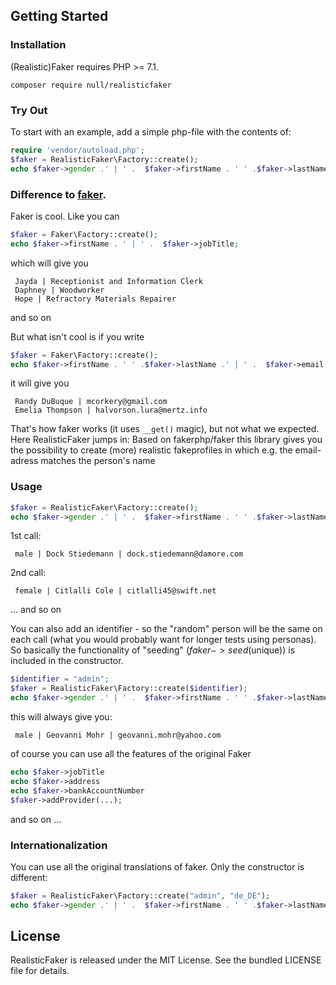 
## Getting Started

### Installation

(Realistic)Faker requires PHP >= 7.1.

```shell
composer require null/realisticfaker
```


### Try Out

To start with an example, add a simple php-file with the contents of:

```php
require 'vendor/autoload.php';
$faker = RealisticFaker\Factory::create();
echo $faker->gender .' | ' .  $faker->firstName . ' ' .$faker->lastName .' | ' .  $faker->email;
```

### Difference to [faker](https://fakerphp.github.io).

Faker is cool. Like you can
```php
$faker = Faker\Factory::create();
echo $faker->firstName . ' | ' .  $faker->jobTitle;
```

which will give you 
```
 Jayda | Receptionist and Information Clerk
 Daphney | Woodworker
 Hope | Refractory Materials Repairer
 ```
and so on

But what isn't cool is if you write
```php
$faker = Faker\Factory::create();
echo $faker->firstName . ' ' .$faker->lastName .' | ' .  $faker->email;
```

it will give you
```
 Randy DuBuque | mcorkery@gmail.com
 Emelia Thompson | halvorson.lura@mertz.info
```

That's how faker works (it uses `__get()` magic), but not what we expected. Here RealisticFaker jumps in: 
Based on fakerphp/faker this library gives you the possibility to create (more) realistic fakeprofiles in which e.g. the email-adress matches the person's name

### Usage

```php
$faker = RealisticFaker\Factory::create();
echo $faker->gender .' | ' .  $faker->firstName . ' ' .$faker->lastName .' | ' .  $faker->email;
```

1st call:
```
 male | Dock Stiedemann | dock.stiedemann@damore.com
```

2nd call: 
```
 female | Citlalli Cole | citlalli45@swift.net
```
... and so on


You can also add an identifier - so the "random" person will be the same on each call (what you would probably want for longer tests using personas).
So basically the functionality of "seeding" ($faker->seed($unique)) is included in the constructor.

```php
$identifier = "admin";
$faker = RealisticFaker\Factory::create($identifier);
echo $faker->gender .' | ' .  $faker->firstName . ' ' .$faker->lastName .' | ' .  $faker->email;
```
this will always give you:
```
 male | Geovanni Mohr | geovanni.mohr@yahoo.com
```


of course you can use all the features of the original Faker
```php
echo $faker->jobTitle
echo $faker->address
echo $faker->bankAccountNumber
$faker->addProvider(...);
```

and so on ...

### Internationalization

You can use all the original translations of faker.
Only the constructor is different:
```php
$faker = RealisticFaker\Factory::create("admin", "de_DE");
echo $faker->gender .' | ' .  $faker->firstName . ' ' .$faker->lastName .' | ' .  $faker->email;
```


## License

RealisticFaker is released under the MIT License. See the bundled LICENSE file for details.
